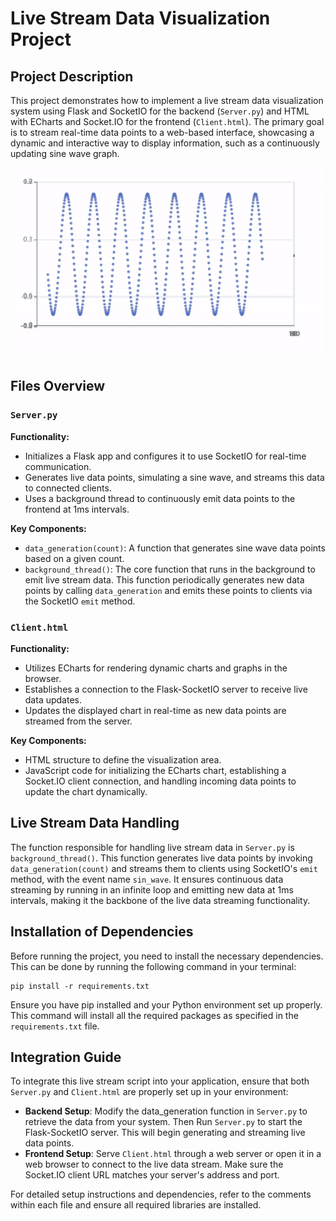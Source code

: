 
# Live Stream Data Visualization Project

## Project Description

This project demonstrates how to implement a live stream data visualization system using Flask and SocketIO for the backend (`Server.py`) and HTML with ECharts and Socket.IO for the frontend (`Client.html`). The primary goal is to stream real-time data points to a web-based interface, showcasing a dynamic and interactive way to display information, such as a continuously updating sine wave graph.

![live data streaming demo](demo.gif)


## Files Overview

### `Server.py`

**Functionality:**

- Initializes a Flask app and configures it to use SocketIO for real-time communication.
- Generates live data points, simulating a sine wave, and streams this data to connected clients.
- Uses a background thread to continuously emit data points to the frontend at 1ms intervals.

**Key Components:**

- `data_generation(count)`: A function that generates sine wave data points based on a given count.
- `background_thread()`: The core function that runs in the background to emit live stream data. This function periodically generates new data points by calling `data_generation` and emits these points to clients via the SocketIO `emit` method.

### `Client.html`

**Functionality:**

- Utilizes ECharts for rendering dynamic charts and graphs in the browser.
- Establishes a connection to the Flask-SocketIO server to receive live data updates.
- Updates the displayed chart in real-time as new data points are streamed from the server.

**Key Components:**

- HTML structure to define the visualization area.
- JavaScript code for initializing the ECharts chart, establishing a Socket.IO client connection, and handling incoming data points to update the chart dynamically.

## Live Stream Data Handling

The function responsible for handling live stream data in `Server.py` is `background_thread()`. This function generates live data points by invoking `data_generation(count)` and streams them to clients using SocketIO's `emit` method, with the event name `sin_wave`. It ensures continuous data streaming by running in an infinite loop and emitting new data at 1ms intervals, making it the backbone of the live data streaming functionality.

## Installation of Dependencies

Before running the project, you need to install the necessary dependencies. This can be done by running the following command in your terminal:

```
pip install -r requirements.txt
```

Ensure you have pip installed and your Python environment set up properly. This command will install all the required packages as specified in the `requirements.txt` file.

## Integration Guide

To integrate this live stream script into your application, ensure that both `Server.py` and `Client.html` are properly set up in your environment:

- **Backend Setup**: Modify the data_generation function in `Server.py` to retrieve the data from your system. Then Run `Server.py` to start the Flask-SocketIO server. This will begin generating and streaming live data points.
- **Frontend Setup**: Serve `Client.html` through a web server or open it in a web browser to connect to the live data stream. Make sure the Socket.IO client URL matches your server's address and port.

For detailed setup instructions and dependencies, refer to the comments within each file and ensure all required libraries are installed.
